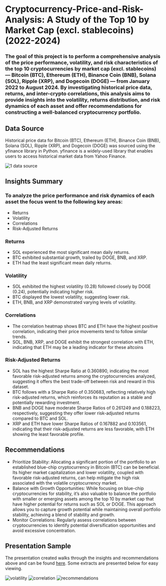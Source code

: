 # Cryptocurrency-Price-and-Risk-Analysis: A Study of the Top 10 by Market Cap (excl. stablecoins) (2022-2024)
### The goal of this project is to perform a comprehensive analysis of the price performance, volatility, and risk characteristics of the top 10 cryptocurrencies by market cap (excl. stablecoins) — Bitcoin (BTC), Ethereum (ETH), Binance Coin (BNB), Solana (SOL), Ripple (XRP), and Dogecoin (DOGE) — from January 2022 to August 2024. By investigating historical price data, returns, and inter-crypto correlations, this analysis aims to provide insights into the volatility, returns distribution, and risk dynamics of each asset and offer recommendations for constructing a well-balanced cryptocurrency portfolio.

## Data Source
Historical price data for Bitcoin (BTC), Ethereum (ETH), Binance Coin (BNB), Solana (SOL), Ripple (XRP), and Dogecoin (DOGE) was sourced using the yfinance library in Python. yfinance is a widely-used library that enables users to access historical market data from Yahoo Finance.

![1  data source](https://github.com/user-attachments/assets/e99db71d-bac4-4d48-8b0a-a187528dfb59)

## Insights Summary
### To analyze the price performance and risk dynamics of each asset the focus went to the following key areas:
- Returns
- Volatility
- Correlations
- Risk-Adjusted Returns

### Returns
- SOL experienced the most significant mean daily returns.
- BTC exhibited substantial growth, trailed by DOGE, BNB, and XRP.
- ETH had the least significant mean daily returns.

  
### Volatility
- SOL exhibited the highest volatility (0.28) followed closely by DOGE (0.24), potentially indicating higher risk.
- BTC displayed the lowest volatility, suggesting lower risk.
- ETH, BNB, and XRP demonstrated varying levels of volatility.

### Correlations
- The correlation heatmap shows BTC and ETH have the highest positive correlation, indicating their price movements tend to follow similar trends.
- SOL, BNB, XRP, and DOGE exhibit the strongest correlation with ETH, indicating that ETH may be a leading indicator for these altcoins

### Risk-Adjusted Returns
- SOL has the highest Sharpe Ratio at 0.360890, indicating the most favorable risk-adjusted returns among the cryptocurrencies analyzed, suggesting it offers the best trade-off between risk and reward in this dataset.
- BTC follows with a Sharpe Ratio of 0.350683, reflecting relatively high risk-adjusted returns, which reinforces its reputation as a stable and potentially rewarding investment.
- BNB and DOGE have moderate Sharpe Ratios of 0.261249 and 0.188223, respectively, suggesting they offer lower risk-adjusted returns compared to BTC and SOL.
- XRP and ETH have lower Sharpe Ratios of 0.167882 and 0.103561, indicating that their risk-adjusted returns are less favorable, with ETH showing the least favorable profile.

## Recommendations
- Prioritize Stability: Allocating a significant portion of the portfolio to an established blue-chip cryptocurrency in Bitcoin (BTC) can be beneficial. Its higher market capitalization and lower volatility, coupled with favorable risk-adjusted returns, can help mitigate the high risk associated with the volatile cryptocurrency market.
- Balance with Growth Opportunities: While focusing on blue-chip cryptocurrencies for stability, it’s also valuable to balance the portfolio with smaller or emerging assets among the top 10 by market cap that have higher potential for returns such as SOL or DOGE. This approach allows you to capture growth potential while maintaining overall portfolio stability, achieving a blend of stability and growth.
- Monitor Correlations: Regularly assess correlations between cryptocurrencies to identify potential diversification opportunities and avoid excessive concentration.
  
## Presentation Sample
The presentation created walks through the insights and recommendations above and can be found [here](https://docs.google.com/presentation/d/16KD2TspWldCATwapCEvcSeeKYP_ny0vU/edit?usp=sharing&ouid=105728372417079201864&rtpof=true&sd=true). Some extracts are presented below for easy viewing.

![volatility](https://github.com/user-attachments/assets/6663c372-c9b2-43e8-8970-d8c51058903c)
![correlation](https://github.com/user-attachments/assets/d06235bb-4fc2-4754-b345-b78a623ff3f6)
![recommendations](https://github.com/user-attachments/assets/fd11050e-5c16-4406-bbac-2652e6f06ea6)
